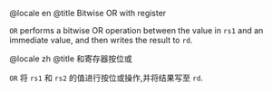 @locale en
@title Bitwise OR with register

`OR` performs a bitwise OR operation between the value in `rs1` and an immediate value, and then writes the result to `rd`.

@locale zh
@title 和寄存器按位或

`OR` 将 `rs1` 和 `rs2` 的值进行按位或操作,并将结果写至 `rd`.
